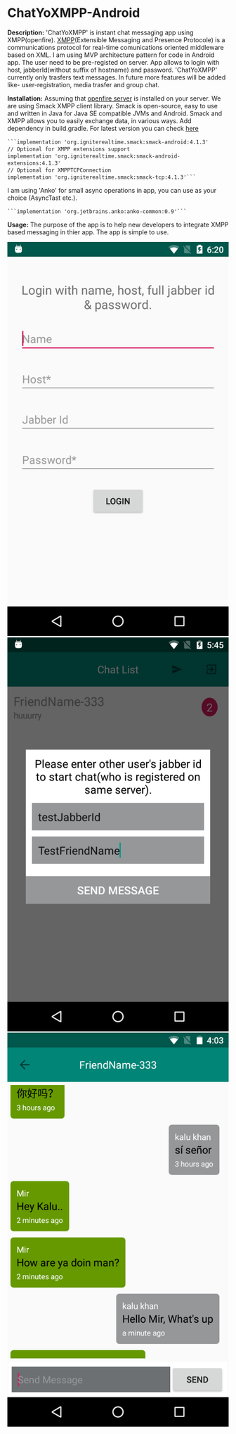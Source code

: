 # ChatYoXMPP-Android
**Description:**
'ChatYoXMPP' is instant chat messaging app using XMPP(openfire). [XMPP](https://xmpp.org/about/)(Extensible Messaging and Presence Protocole) is a communications protocol for real-time comunications oriented middleware based on XML. I am using MVP architecture pattern for code in Android app. The user need to be pre-registed on server. App allows to login with host, jabberId(without suffix of hostname) and password.
'ChatYoXMPP' currently only trasfers text messages. In future more features will be added like- user-registration, media trasfer and group chat. 


**Installation:**
Assuming that [openfire server](http://mindbowser.com/openfire-installation-and-database-configuration/) is installed on your server. We are using Smack XMPP client library. Smack is open-source, easy to use and written in Java for Java SE compatible JVMs and Android. Smack and XMPP allows you to easily exchange data, in various ways.
Add dependency in build.gradle. For latest version you can check [here](http://www.igniterealtime.org/downloads/)

    ```implementation 'org.igniterealtime.smack:smack-android:4.1.3'
    // Optional for XMPP extensions support
    implementation 'org.igniterealtime.smack:smack-android-extensions:4.1.3'
    // Optional for XMPPTCPConnection
    implementation 'org.igniterealtime.smack:smack-tcp:4.1.3'```

I am using 'Anko' for small async operations in app, you can use as your choice (AsyncTast etc.).

    ```implementation 'org.jetbrains.anko:anko-common:0.9'```

**Usage:**
The purpose of the app is to help new developers to integrate XMPP based messaging in thier app. The app is simple to use.

![alt text](https://github.com/KaluKhan/ChatYoXMPP-Android/blob/master/ChatYoXmpp/device-2019-03-18-182023.png)
![alt text](https://github.com/KaluKhan/ChatYoXMPP-Android/blob/master/ChatYoXmpp/device-2019-03-18-174521.png)
![alt text](https://github.com/KaluKhan/ChatYoXMPP-Android/blob/master/ChatYoXmpp/Screenshot_20190319-160337.png)
